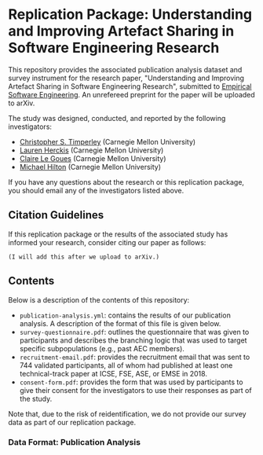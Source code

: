 # Replication Package: Understanding and Improving Artefact Sharing in Software Engineering Research

This repository provides the associated publication analysis dataset and survey instrument
for the research paper,
"Understanding and Improving Artefact Sharing in Software Engineering Research",
submitted to [Empirical Software Engineering](https://www.springer.com/journal/10664).
An unrefereed preprint for the paper will be uploaded to arXiv.

The study was designed, conducted, and reported by the following investigators:

* [Christopher S. Timperley](https://christimperley.co.uk) (Carnegie Mellon University)
* [Lauren Herckis](http://www.laurenherckis.com) (Carnegie Mellon University)
* [Claire Le Goues](https://clairelegoues.com) (Carnegie Mellon University)
* [Michael Hilton](http://www.cs.cmu.edu/~mhilton) (Carnegie Mellon University)

If you have any questions about the research or this replication package, you should
email any of the investigators listed above.


## Citation Guidelines

If this replication package or the results of the associated study has informed
your research, consider citing our paper as follows:

```
(I will add this after we upload to arXiv.)
```


## Contents

Below is a description of the contents of this repository:

* `publication-analysis.yml`: contains the results of our publication analysis.
  A description of the format of this file is given below.
* `survey-questionnaire.pdf`: outlines the questionnaire that was given to
  participants and describes the branching logic that was used to target
  specific subpopulations (e.g., past AEC members).
* `recruitment-email.pdf`: provides the recruitment email that was sent to 744
  validated participants, all of whom had published at least one technical-track
  paper at ICSE, FSE, ASE, or EMSE in 2018.
* `consent-form.pdf`: provides the form that was used by participants to
  give their consent for the investigators to use their responses as part of the
  study.


Note that, due to the risk of reidentification, we do not provide our survey data
as part of our replication package.


### Data Format: Publication Analysis

